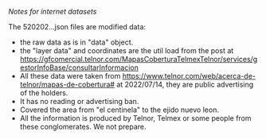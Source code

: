 *Notes for internet datasets*

The 520202...json files are modified data:
 - the raw data as is in "data" object.
 - the "layer data" and coordinates are the util load from the post at https://gfcomercial.telnor.com/MapasCoberturaTelmexTelnor/services/gestorInfoBase/consultarInformacion
 - All these data were taken from https://www.telnor.com/web/acerca-de-telnor/mapas-de-cobertura# at 2022/07/14, they are public advertising of the holders.
 - It has no reading or advertising ban.
 - Covered the area from "el centinela" to the ejido nuevo leon.
 - All the information is produced by Telnor, Telmex or some people from these conglomerates. We not prepare.